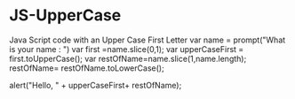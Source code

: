 # JS-UpperCase
Java Script code with an Upper Case First Letter
var name = prompt("What is your name : ")
var first =name.slice(0,1);
var upperCaseFirst = first.toUpperCase();
var restOfName=name.slice(1,name.length);
restOfName= restOfName.toLowerCase();

alert("Hello, " + upperCaseFirst+ restOfName);
